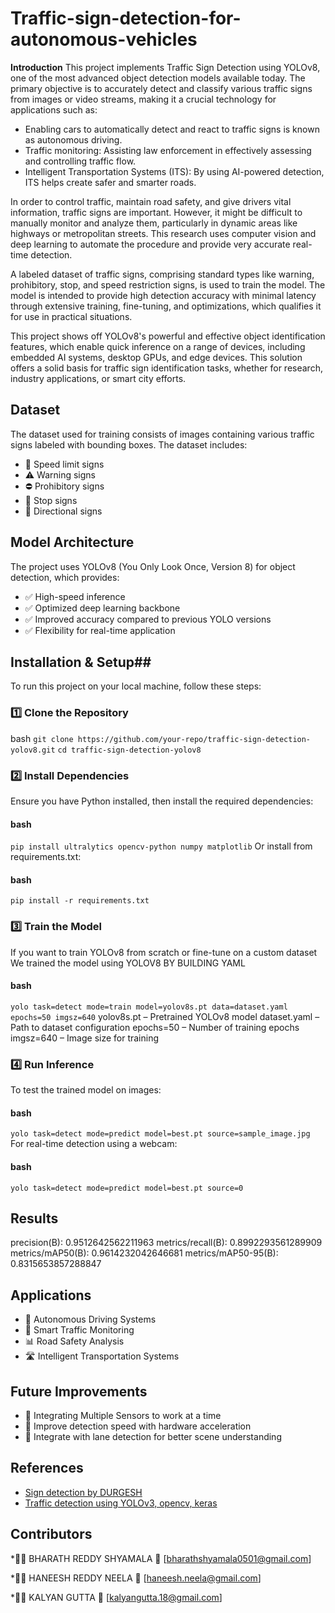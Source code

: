# Traffic-sign-detection-for-autonomous-vehicles
**Introduction**
This project implements Traffic Sign Detection using YOLOv8, one of the most advanced object detection models available today. The primary objective is to accurately detect and classify various traffic signs from images or video streams, making it a crucial technology for applications such as:
* Enabling cars to automatically detect and react to traffic signs is known as autonomous driving.
* Traffic monitoring: Assisting law enforcement in effectively assessing and controlling traffic flow.
* Intelligent Transportation Systems (ITS): By using AI-powered detection, ITS helps create safer and smarter roads.

In order to control traffic, maintain road safety, and give drivers vital information, traffic signs are important.  However, it might be difficult to manually monitor and analyze them, particularly in dynamic areas like highways or metropolitan streets.  This research uses computer vision and deep learning to automate the procedure and provide very accurate real-time detection.

 A labeled dataset of traffic signs, comprising standard types like warning, prohibitory, stop, and speed restriction signs, is used to train the model.  The model is intended to provide high detection accuracy with minimal latency through extensive training, fine-tuning, and optimizations, which qualifies it for use in practical situations.

This project shows off YOLOv8's powerful and effective object identification features, which enable quick inference on a range of devices, including embedded AI systems, desktop GPUs, and edge devices.  This solution offers a solid basis for traffic sign identification tasks, whether for research, industry applications, or smart city efforts.



## Dataset

The dataset used for training consists of images containing various traffic signs labeled with bounding boxes. The dataset includes:
* 🚏 Speed limit signs
* ⚠️ Warning signs
* ⛔ Prohibitory signs
* 🛑 Stop signs
* 📍 Directional signs




## Model Architecture

The project uses YOLOv8 (You Only Look Once, Version 8) for object detection, which provides:

* ✅ High-speed inference
* ✅ Optimized deep learning backbone
* ✅ Improved accuracy compared to previous YOLO versions
* ✅ Flexibility for real-time application



## Installation & Setup##

To run this project on your local machine, follow these steps:

### 1️⃣ Clone the Repository

bash
```git clone https://github.com/your-repo/traffic-sign-detection-yolov8.git```
```cd traffic-sign-detection-yolov8```

### 2️⃣ Install Dependencies

Ensure you have Python installed, then install the required dependencies:

#### bash
```pip install ultralytics opencv-python numpy matplotlib```
Or install from requirements.txt:

#### bash
```pip install -r requirements.txt```

### 3️⃣ Train the Model

If you want to train YOLOv8 from scratch or fine-tune on a custom dataset
We trained the model using YOLOV8 BY BUILDING YAML

#### bash
```yolo task=detect mode=train model=yolov8s.pt data=dataset.yaml epochs=50 imgsz=640```
yolov8s.pt – Pretrained YOLOv8 model
dataset.yaml – Path to dataset configuration
epochs=50 – Number of training epochs
imgsz=640 – Image size for training


### 4️⃣ Run Inference
To test the trained model on images:

#### bash
```yolo task=detect mode=predict model=best.pt source=sample_image.jpg```
For real-time detection using a webcam:

#### bash
```yolo task=detect mode=predict model=best.pt source=0```


## Results
precision(B):  0.9512642562211963
metrics/recall(B):  0.8992293561289909
metrics/mAP50(B):  0.9614232042646681
metrics/mAP50-95(B):  0.8315653857288847

## Applications
* 🚗 Autonomous Driving Systems
* 🚦 Smart Traffic Monitoring
* 📊 Road Safety Analysis
* 🛣️ Intelligent Transportation Systems

## Future Improvements
* 🔹 Integrating Multiple Sensors to work at a time
* 🔹 Improve detection speed with hardware acceleration
* 🔹 Integrate with lane detection for better scene understanding

## References
* [Sign detection by DURGESH](https://github.com/DURGESH716/Traffic-Sign-Detection-For-Self-Driving-Cars/tree/main)
* [Traffic detection using YOLOv3, opencv, keras](https://www.kaggle.com/code/valentynsichkar/traffic-signs-detection-by-yolo-v3-opencv-keras)


## Contributors
*👨‍💻 BHARATH REDDY SHYAMALA
📧 [bharathshyamala0501@gmail.com]

*👨‍💻 HANEESH REDDY NEELA
📧 [haneesh.neela@gmail.com]

*👨‍💻 KALYAN GUTTA
📧 [kalyangutta.18@gmail.com]
